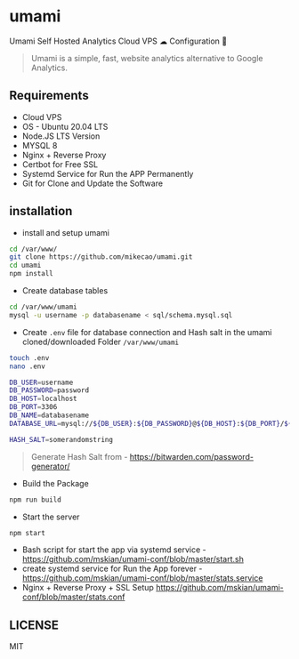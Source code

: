 # umami

Umami Self Hosted Analytics Cloud VPS ☁ Configuration 🔧

> Umami is a simple, fast, website analytics alternative to Google Analytics.

## Requirements

- Cloud VPS
- OS - Ubuntu 20.04 LTS
- Node.JS LTS Version
- MYSQL 8
- Nginx + Reverse Proxy
- Certbot for Free SSL
- Systemd Service for Run the APP Permanently
- Git for Clone and Update the Software

## installation

- install and setup umami

```sh
cd /var/www/
git clone https://github.com/mikecao/umami.git
cd umami
npm install
```

- Create database tables

```sh
cd /var/www/umami
mysql -u username -p databasename < sql/schema.mysql.sql
```

- Create `.env` file for database connection and Hash salt in the umami cloned/downloaded Folder `/var/www/umami`

```sh
touch .env
nano .env
```

```sh
DB_USER=username
DB_PASSWORD=password
DB_HOST=localhost
DB_PORT=3306
DB_NAME=databasename
DATABASE_URL=mysql://${DB_USER}:${DB_PASSWORD}@${DB_HOST}:${DB_PORT}/${DB_NAME}

HASH_SALT=somerandomstring
```

> Generate Hash Salt from - <https://bitwarden.com/password-generator/>

- Build the Package

```sh
npm run build
```

- Start the server

```sh
npm start
```

- Bash script for start the app via systemd service - <https://github.com/mskian/umami-conf/blob/master/start.sh>
- create systemd service for Run the App forever - <https://github.com/mskian/umami-conf/blob/master/stats.service>
- Nginx + Reverse Proxy + SSL Setup <https://github.com/mskian/umami-conf/blob/master/stats.conf>

## LICENSE

MIT
